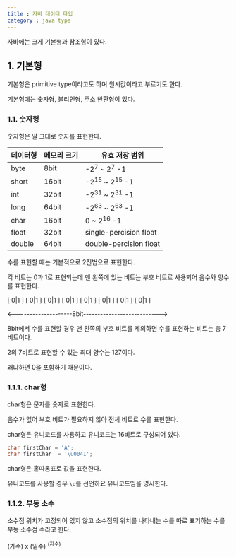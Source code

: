 ```yaml
---
title : 자바 데이터 타입
category : java type
---
```


자바에는 크게 기본형과 참조형이 있다.

## 1. 기본형

기본형은 primitive type이라고도 하며 원시값이라고 부르기도 한다.

기본형에는 숫자형, 불리언형, 주소 반환형이 있다.

### 1.1. 숫자형

숫자형은 말 그대로 숫자를 표현한다.

|데이터형|메모리 크기| 유효 저장 범위|
|-------|----------|--------------|
|byte  |8bit |-2<sup>7</sup> ~ 2<sup>7</sup> -1  |
|short |16bit|-2<sup>15</sup> ~ 2<sup>15</sup> -1|
|int   |32bit|-2<sup>31</sup> ~ 2<sup>31</sup> -1|
|long  |64bit|-2<sup>63</sup> ~ 2<sup>63</sup> -1|
|char  |16bit|0 ~ 2<sup>16</sup> -1              |
|float |32bit|single-percision float             |
|double|64bit|double-percision float             |

수를 표현할 때는 기본적으로 2진법으로 표현한다.

각 비트는 0과 1로 표현되는데 맨 왼쪽에 있는 비트는 부호 비트로 사용되어 음수와 양수를 표현한다.

[ 0|1 ] [ 0|1 ] [ 0|1 ] [ 0|1 ] [ 0|1 ] [ 0|1 ] [ 0|1 ] [ 0|1 ]

<--------------------8bit--------------------------->


8bit에서 수를 표현할 경우 맨 왼쪽의 부호 비트를 제외하면 수를 표현하는 비트는 총 7비트이다.

2의 7비트로 표현할 수 있는 최대 양수는 127이다.

왜냐하면 0을 포함하기 때문이다.


### 1.1.1. char형

char형은 문자를 숫자로 표현한다. 

음수가 없어 부호 비트가 필요하지 않아 전체 비트로 수를 표현한다.

char형은 유니코드를 사용하고 유니코드는 16비트로 구성되어 있다.

```java
char firstChar = 'A';
char firstChar  = '\u0041';
```
char형은 홑따옴표로 값을 표현한다.

유니코드를 사용할 경우 `\u`를 선언하요 유니코드임을 명시한다.


### 1.1.2. 부동 소수

소수점 위치가 고정되어 있지 않고 소수점의 위치를 나타내는 수를 따로 표기하는 수를 부동 소수점 수라고 한다.

(가수) x (밑수) <sup>(지수)</sup>







